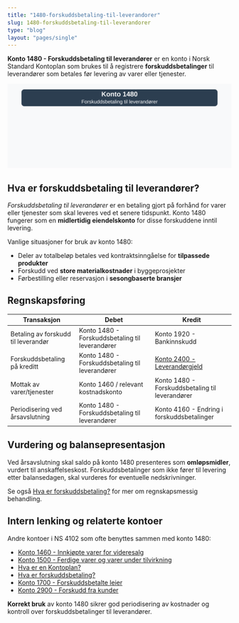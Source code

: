 ```yaml
---
title: "1480-forskuddsbetaling-til-leverandorer"
slug: 1480-forskuddsbetaling-til-leverandorer
type: "blog"
layout: "pages/single"
---
```


**Konto 1480 - Forskuddsbetaling til leverandører** er en konto i Norsk Standard Kontoplan som brukes til å registrere **forskuddsbetalinger** til leverandører som betales før levering av varer eller tjenester.

![Illustrasjon av konto 1480 Forskuddsbetaling til leverandører](1480-forskuddsbetaling-til-leverandorer-image.svg)

## Hva er forskuddsbetaling til leverandører?

*Forskuddsbetaling til leverandører* er en betaling gjort på forhånd for varer eller tjenester som skal leveres ved et senere tidspunkt. Konto 1480 fungerer som en **midlertidig eiendelskonto** for disse forskuddene inntil levering.

Vanlige situasjoner for bruk av konto 1480:

* Deler av totalbeløp betales ved kontraktsinngåelse for **tilpassede produkter**
* Forskudd ved **store materialkostnader** i byggeprosjekter
* Førbestilling eller reservasjon i **sesongbaserte bransjer**

## Regnskapsføring

| Transaksjon                             | Debet                                    | Kredit                                     |
|-----------------------------------------|------------------------------------------|--------------------------------------------|
| Betaling av forskudd til leverandør     | Konto 1480 - Forskuddsbetaling til leverandører | Konto 1920 - Bankinnskudd                   |
| Forskuddsbetaling på kreditt            | Konto 1480 - Forskuddsbetaling til leverandører | [Konto 2400 - Leverandørgjeld](/blogs/kontoplan/2400-leverandorgjeld "Konto 2400 - Leverandørgjeld") |
| Mottak av varer/tjenester               | Konto 1460 / relevant kostnadskonto      | Konto 1480 - Forskuddsbetaling til leverandører |
| Periodisering ved årsavslutning         | Konto 1480 - Forskuddsbetaling til leverandører | Konto 4160 - Endring i forskuddsbetalinger     |

## Vurdering og balansepresentasjon

Ved årsavslutning skal saldo på konto 1480 presenteres som **omløpsmidler**, vurdert til anskaffelseskost. Forskuddsbetalinger som ikke fører til levering etter balansedagen, skal vurderes for eventuelle nedskrivninger.

Se også [Hva er forskuddsbetaling?](/blogs/regnskap/hva-er-forskuddsbetaling "Hva er forskuddsbetaling? Komplett Guide til Forskuddsbetalinger i Regnskap") for mer om regnskapsmessig behandling.

## Intern lenking og relaterte kontoer

Andre kontoer i NS 4102 som ofte benyttes sammen med konto 1480:

* [Konto 1460 - Innkjøpte varer for videresalg](/blogs/kontoplan/1460-innkjopte-varer-for-videresalg "Konto 1460 - Innkjøpte varer for videresalg")
* [Konto 1500 - Ferdige varer og varer under tilvirkning](/blogs/kontoplan/1500-ferdige-varer-og-varer-under-tilvirkning "Konto 1500 - Ferdige varer og varer under tilvirkning")
* [Hva er en Kontoplan?](/blogs/regnskap/hva-er-kontoplan "Hva er en Kontoplan? Komplett Guide til Kontoplaner i Norsk Regnskap")
* [Hva er forskuddsbetaling?](/blogs/regnskap/hva-er-forskuddsbetaling "Hva er forskuddsbetaling? Komplett Guide til Forskuddsbetalinger i Regnskap")
* [Konto 1700 - Forskuddsbetalte leier](/blogs/kontoplan/1700-forskuddsbetalte-leier "Konto 1700 - Forskuddsbetalte leier: Regnskapsføring av forhåndsbetalte leiekostnader")
* [Konto 2900 - Forskudd fra kunder](/blogs/kontoplan/2900-forskudd-fra-kunder "Konto 2900 - Forskudd fra kunder: Regnskapsføring av forskudd fra kunder")

**Korrekt bruk** av konto 1480 sikrer god periodisering av kostnader og kontroll over forskuddsbetalinger til leverandører.
